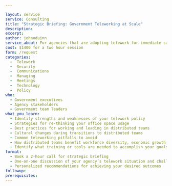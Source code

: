 ```yaml
---

layout: service
service: Consulting
title: "Strategic Briefing: Government Teleworking at Scale"
description: 
excerpt: 
author: johnoduinn
service_about: For agencies that are adopting telework for immediate safety considerations — or considering the benefits of extended teleworking at scale — there are many practical questions about operations, communications, and implementation. We apply years of experience with distributed teams and serving government to provide personalized recommendations for your agency’s telework goals and next steps. Ask us anything!
cost: $1400 for a two hour session
form: /request
categories:
  -  Telework
  -  Security
  -  Communications
  -  Managing
  -  Meetings
  -  Technology
  -  Policy
who:
  - Government executives
  - Agency stakeholders
  - Government team leaders
what_you_learn:
  - Identify strengths and weaknesses of your telework policy
  - Strategies for re-thinking your office space usage
  - Best practices for working and leading in distributed teams
  - Cultural changes during transitions to distributed teams
  - Common teleworking pitfalls to avoid
  - How distributed teams benefit workforce diversity, economic growth, and disaster planning
  - Identify what training or tools are needed to accomplish your goals
format:
  - Book a 2-hour call for strategic briefing
  - One-on-one discussion of your agency’s telework situation and challenges
  - Personalized recommendations for achieving your desired outcomes
followup:
prerequisites: 
---
```

